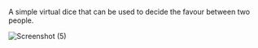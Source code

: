 A simple virtual dice that can be used to decide the favour between two people.

![Screenshot (5)](https://user-images.githubusercontent.com/81512294/132049131-5fa6b674-0948-4d09-abdd-e0fd39731e47.png)
